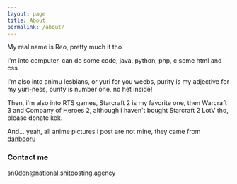 ```yaml
---
layout: page
title: About
permalink: /about/
---
```


My real name is Reo, pretty much it tho

I'm into computer, can do some code, java, python, php, c some html and css

I'm also into animu lesbians, or yuri for you weebs, purity is my adjective for my yuri-ness, purity is number one, no het inside!

Then, i'm also into RTS games, Starcraft 2 is my favorite one, then Warcraft 3 and Company of Heroes 2, although i haven't bought Starcraft 2 LotV tho, please donate kek.

And... yeah, all anime pictures i post are not mine, they came from [danbooru](http://danbooru.donmai.us)

### Contact me

[sn0den@national.shitposting.agency](mailto:sn0den@national.shitposting.agency)

